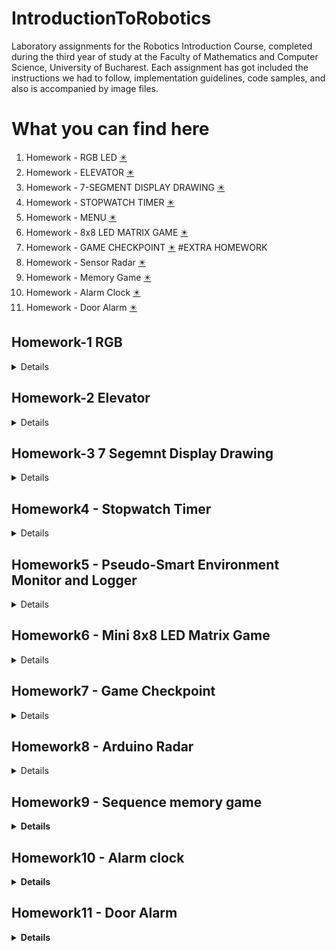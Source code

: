# IntroductionToRobotics

Laboratory assignments for the Robotics Introduction Course, completed during the third year of study at the Faculty of Mathematics and Computer Science, University of Bucharest. Each assignment has got included the instructions we had to follow, implementation guidelines, code samples, and also is accompanied by image files.

# What you can find here
1. Homework - RGB LED [✴️](#hmwk1) 
2. Homework - ELEVATOR [✴️](#hmwk2) 
3. Homework - 7-SEGMENT DISPLAY DRAWING [✴️](#hmwk3) 
4. Homework - STOPWATCH TIMER [✴️](#hmwk4)
5. Homework - MENU [✴️](#hmwk5)
6. Homework - 8x8 LED MATRIX GAME [✴️](#hmwk6)
7. Homework - GAME CHECKPOINT [✴️](#hmwk7)
#EXTRA HOMEWORK
8. Homework - Sensor Radar [✴️](#hmwk8)
9. Homework - Memory Game [✴️](#hmwk9)
10. Homework - Alarm Clock [✴️](#hmwk10)
11. Homework - Door Alarm [✴️](#hmwk11)

<a name="hmwk1"></a>
## Homework-1 RGB

<details>
<p><b>Assignment details 🗞️</b></p> 
This assignment focuses on controlling each channel (Red, Green, and Blue) of  an  RGB  LED  using  individual  potentiometers.   By  the  end  of  this  task, we  will  gain  experience  in  interfacing  potentiometers  with  the  Arduino  and controlling RGB LEDs based on the analog readings. <br>
The main components we will use specifically for this task are an RGB led, 3 potentiometers, resistors and as many wires as needed. <br>

<b>Components:</b>
1. RGB LED 💡
2. 3 potentiometers 🟣
3. 3 220Ω resistors
4. wires as needed

<p><b>Electrical scheme</b></p>

<img src="https://github.com/nicoletaiova25/IntroductionToRobotics/assets/148574222/ce070ffa-b757-4207-b943-45da46103d37.png" width="400" height="500">

<br>
<p><b>Setup of the assignment 📷 </b></p>

<img src="https://github.com/nicoletaiova25/IntroductionToRobotics/assets/148574222/9b02530c-3707-450b-912f-c404d49e19cd.jpg" width="400" height="500">

<br>

 ### 🎞️ A video showcasting functionality of assignment: [Video](https://youtu.be/9celDTJKHCI)

 
 
 ### 💻 The code: [You can find it here](https://github.com/nicoletaiova25/IntroductionToRobotics/blob/main/Homework/Homework1-RGB.ino)
 
</details>

<a name="hmwk2"></a>
## Homework-2 Elevator
<details>
<p><b>Assignment details 🗞️</b></p> 
This assignment focuses on simulating a 3-floor elevator control system using LEDs, buttons, and a buzzer. <br>
Components 🧰:<br> 💡 4 LEDs, 3 for the floors and 1 for the operational state of the elevator <br>
               🔳 3 buttons, to call the elevator to the desired floor <br>
               🔉 1 buzzer, to let the individual know when the elevator has arrived, the doors are opening and closing <br>
               🪛 as many wires and resistors as needed <br>
<br>
 <b>Tehnical Task</b>
 <details>Design a control system that simulates a 3-floor elevator using the Arduino platform. Here are the specific requirements:<br>
     • LED Indicators: Each of the 3 LEDs should represent one of the 3 floors. The LED corresponding to the current floor should light up.
Additionally, another LED should represent the elevator’s operational state. It should blink when the elevator is moving and remain static when stationary. <br>
     • Buttons: Implement 3 buttons that represent the call buttons from the3 floors. When pressed, the elevator should simulate movement towardsthe floor after a short interval (2-3 seconds). <br>
     • Buzzer: The buzzer should sound briefly during the following scenarios: <br>
                    – Elevator arriving at the desired floor (something resembling a ”cling”). <br>
                    – Elevator doors closing and movement (pro tip: split them into 2 different sounds) <br>
     • State Change & Timers: If the elevator is already at the desired floor, pressing the button for that floor should have no effect. Otherwise, after a button press, the elevator should ”wait for the doors to close” and then ”move” to the corresponding floor. If the elevator is in movement, it should either do nothing or it should stack its decision (get to the first programmed floor, open the doors, wait, close them and then go to the next desired floor). <br>
    • Debounce: Remember to implement debounce for the buttons to avoid unintentional repeated button presses.</details>
<br>
<p><b>Setup of the assignment 📷 </b></p>

<img src="https://github.com/nicoletaiova25/IntroductionToRobotics/assets/148574222/0e9abe97-24fb-41d3-8fbf-baefbb4b64d0.jpg" width="400" height="500">

<img src="https://github.com/nicoletaiova25/IntroductionToRobotics/assets/148574222/eb3093d3-a9a3-4971-b545-1cdf62830541.jpg" width="400" height="500">

<br>

 ### 🎞️ A video showcasting functionality of assignment: [Video](https://youtube.com/shorts/g3ytp2m51iY?feature=share)

 <br>
 
 ### 💻 The code: [You can find it here](https://github.com/nicoletaiova25/IntroductionToRobotics/blob/main/Homework/homework2_elevator.ino)
 
</details>

<a name="hmwk3"></a>
## Homework-3 7 Segemnt Display Drawing

<details>
<p><b>Assignment details 🗞️</b></p> 
 <br>
This assingment requires using the joystick to control the position ofthe segment and ”drawing” on the display. The movement between segments should be natural, meaning they should jump from the current position only to neighbors, but without passing through ”walls”.
<b>Requirements</b><br>
The initial position should be on the DP. The current position always blinks (irrespective of the fact that the segment is on or off). Use the joystick to move from one position to neighbors (see table for corresponding movement). Short pressing the button toggles the segment state from ON to OFF or from OFF to ON. Long pressing the button resets the entire display by turning all the segments OFF and moving the current position to the decimal point.

 ![image](https://github.com/nicoletaiova25/IntroductionToRobotics/assets/148574222/d6dbb440-0643-4a47-8250-c6fb169df43b)



<br>
<p><b>Setup of the assignment 📷 </b></p>

<img src="https://github.com/nicoletaiova25/IntroductionToRobotics/assets/148574222/3e532aed-b1af-44e3-9ed3-c1b9fa0574dc.jpg" width="400" height="500">


<img src="https://github.com/nicoletaiova25/IntroductionToRobotics/assets/148574222/a34ed096-ab1a-4e5f-ac67-ffc2bad21598.jpg" width="400" height="500">


<br>

 ### 🎞️ A video showcasting functionality of assignment: [Video](https://youtube.com/shorts/xklG7r3SEkc?feature=share)

 <br>
 
 ### 💻 The code: [You can find it here](https://github.com/nicoletaiova25/IntroductionToRobotics/blob/main/Homework/homework3_7segmentDisplay.ino)
 
</details>

<a name="hmwk4"></a>
## Homework4 - Stopwatch Timer

<details>
<p><b>Assignment details 🗞️</b></p> 
<br>
Using the 4 digit 7 segment display and 3 buttons, this assigment requires implementing a stopwatch timer that counts in 10ths of a second and has a save lap functionality (similar to most basic stopwatch functions on most phones).<br>
Neccessary:  The starting value of the 4 digit 7 segment display shouldbe ”000.0”. The buttons should have the following functionalities:<br>
– Button 1: Start / pause.<br>
– Button 2: Reset (if in pause mode). Reset saved laps (if in lap viewing mode).<br>
– Button 3: Save lap (if in counting mode), cycle through last saved laps (up to 4 laps).<br><br>
<b>Rules of the workflow:</b><br>
1. Display shows ”000.0”. When pressing the Start button, the timer should start.<br>
2. During timer counter, each time you press the lap button, you should save that timer’s value in memory (not persistent, it is OK to be deleted upon reset), up to 4 laps (or more if you want); pressing the 5th time should override the 1st saved one. If you press the reset button while timer works, nothing happens. If you press the pause button, the timer stops. <br>
3. In Pause Mode, the lap flag button doesn’t work anymore. Pressing the reset button resets you to 000.0. <br>
4. After reset, you can now press the flag buttons to cycle through the lap times. Each time you press the flag button, it takes you to the next saved lap. Pressing it continuously should cycle you through it continuously. Pressing the reset button while in this state resets all your flags and takes the timer back to ”000.0”. <br><br>

<b>Components used</b> <br>
<li>
A 4-Digit 7-segment display 🖥️
3 buttons 🔲
Resistors and wires 🪛
A LED 💡
</li>
<br>
<br>
<p><b>Setup of the assignment 📷 </b></p>


<img src="https://github.com/nicoletaiova25/IntroductionToRobotics/assets/148574222/564de18a-074c-4d37-b686-74e0d2630dc4.jpg" width="400" height="500">

<br>

 ### 🎞️ A video showcasting functionality of assignment: [Video](https://youtu.be/IAuIUipVpyk?feature=shared)

 <br>
 
 ### 💻 The code: [You can find it here](https://github.com/nicoletaiova25/IntroductionToRobotics/blob/main/Homework/Homework4_4Digit7SegmentDisplay.ino)
 
</details>


<a name="hmwk5"></a>
## Homework5 - Pseudo-Smart Environment Monitor and Logger

<details>
<p><b>Assignment details 🗞️</b></p> 
<br>
Develop a ”Smart Environment Monitor and Logger” using Arduino. This system will utilize various sensors to gather environmental data, log this data into EEPROM, and provide both visual feedback via an RGB LED and user interaction through a Serial Menu.<br>
Neccessary:  Menu Structure   <br><br>
1. Sensor Settings
   1.1 Sensors Sampling Interval.
   1.2 Ultrasonic Alert Threshold. 
   1.3 LDR Alert Threshold. 
   1.4 Back // Return to main menu
2. Reset Logger Data
   2.1 Yes.
   2.2 No.
3. System Status
   3.1 Current Sensor Readings
   3.2 Current Sensor Settings
   3.3 Display Logged Data
   3.2 Back
4. RGB LED Control
   4.1 Manual Color Control
   4.2 LED: Toggle Automatic ON/OFF
   4.3 Back
 
<b>Components used</b> <br>
Ultrasonic Sensor (HC-SR04) <br>
LDR (Light-Dependent Resistor) aka Photocell aka Photoresistor aka Light Sensor <br>
Resistors and wires 🪛<br>
RGB LED💡<br>
<br>
<br>
<p><b>Setup of the assignment 📷 </b></p>

<img src="https://github.com/nicoletaiova25/IntroductionToRobotics/assets/148574222/f1bbf503-8ffb-4514-8281-b3e641b7a740.jpg" width="400" height="500">

<br>

 ### 🎞️ A video showcasting functionality of assignment: 🌠
[The video to see the LED](https://youtube.com/shorts/BZy-QLIXm08?feature=share)
[The video to see the Menu](https://youtu.be/dfeNue5wNA4)
I couldn't make it work with pausing the video in between so 2 videos it is 🌠

 <br>
 
 ### 💻 The code: [You can find it here](https://github.com/nicoletaiova25/IntroductionToRobotics/blob/main/Homework/Homework5_Menu.ino)
 
</details>

<a name="hmwk6"></a>
## Homework6 - Mini 8x8 LED Matrix Game

<details>
<p><b>Assignment details 🗞️</b></p> 
<br>
Develop a small game on the 8x8 matrix using Arduino. I chose to do a game Bomberman style, while following the requirements. Said requirements of the game must-have are: displaying three types of elements( a player that blinks slowly, a bomb that blinks faster than the player and walls that don't blink, but they are getting blown away. The walls are randomly generated on 50-75% of the matrix and the player is moving around with the help of the joystick and destroys the walls by planting bombs and detonating them.<br>
 
<b>Components used</b> <br>
Joystick 🕹️  <br>
8x8 LED Matrix  <br>
Resistors, capacitors and wires 🪛 <br>
LED💡 <br>
Buzzer 🔉

<br>
<b>Rules of the game: </b><br>
The matrix will firstly display a greeting image (HI!). To start the game user must press the joystick on time. The walls and the player will be displayed. Using the joystick, player can be moved around. To place the bomb, the joystick button needs to be pressed. To detonate the bomb the button is to be pressed again. Don't get startled by the sound, couldn't make it more bomb like, so it is what it is (also used a resistor of 10 ohms, the 110 one was suppressing the sound too much). 
After all the walls are destroyed user can see the score in the Serial Monitor, greetings image is again displayed and user can play again.
<br>
<p><b>Setup of the assignment 📷 </b></p>


<img src="https://github.com/nicoletaiova25/IntroductionToRobotics/assets/148574222/74fc714e-1d9c-413f-b2fc-f738a0b494ab.jpg" width="500" height="600">

<br>

 ### 🎞️ A video showcasting functionality of assignment: 🌠 [The video](https://youtu.be/A4NL7QThA4M) 🌠

 <br>
 
 ### 💻 The code: [You can find it here](https://github.com/nicoletaiova25/IntroductionToRobotics/blob/main/Homework/Homework7MatrixGame.ino)
 
</details>

<a name="hmwk7"></a>
## Homework7 - Game Checkpoint

<details>
 <p>Mind it is still a work in progress, good things take time 🌠 </p>
<p><b>Assignment details 🗞️</b></p> 
<br>

 1. Intro Message - When powered, a greeting message is shown on the LCD
 2. Menu - user can scroll using joystick through the options displayed and choose what they want<br>
    a. Start Game, the game is displayed on the matrix<br>
    b. Settings, with 3 options itself, set intensity to LCD, set intensity to matrix, return to menu<br>
    c. About - details, it displays the github of the creator (mine, obviously)<br>
 3. End Message -  it displays 'GAME OVER' and the score, goes back to menu
 4. During Gameplay - it displays the lives of the player and the time since the game began

<br>

<b>Components used</b> <br>
Joystick 🕹️  <br>
8x8 LED Matrix  <br>
Resistors, capacitors and wires 🪛 <br>
LED💡 <br>
Buzzer 🔉<br>
LCD display 📺

<br>

A bunch of things that might not be clear when first starting the game. When the setup is powered, there is a message displayed on the LCD for no more than 12 seconds. The most important thing it sasys it's that the user can scroll the menu using the joystick by moving it upwards or downwards. 
When the menu appears the first options that can be seen is a) Start game, that if chosen, start the game on the matrix. By scrolling you can see the other options, b)Settings and c)About. To choose an option of the MAIN MENU(read that again), the user needs to press the joystick once. <br>
☁️ Keep reading 🪗 <br>
If the first option is chosen, the game starts and the LCD display the current lives of the player and the timer of the game. For the second option, the settings, new options will be displayed. Again, the user can scroll through them using the up or down motion on the joystick. <br>
To chose an option the user has to swipe right with the joystick. The third option of this submenu allows the user to go back to the MAIN MENU. If user wants to set the intensity of the LCD, (and for the next assigment, maybe the intensity of the matrix), they swipe right on that option of the settings submenu. To set the intensity, they have to swipe the joystick left or right this time, and to swipe down to save the value to EEPROM and return to submenu (it was supposed to be up, down and right to leave as well, but wasn't working, sooo yeah). <br>
☁️ Keep going 🪗 <br>

The ABOUT option of the MAIN MENU is the nicest, it displays the GITHUB username of me. To return to MAIN MENU, swipe right. So easy! <br> <br>
<b>How to play!</b><br>
When user presses the Start Game option, the walls that needs to be distroyed are shown on the matrix. That one spot that goes blink is the player. With the joystick, the player can go UP, DOWN, LEFT, RIGHT, based on what spaces are around them. The player starts with a basic lifecount of 3. One press of the button places the bomb and the led lights up green. When player moves from where they placed the bomb user can see a new spot that goes blink-blink faster than the just blink of the player.<br> With another press of the button, the bomb is detonated and the walls that are on its direction get distroyed. If the player is in close proximity of the bomb, as in right next to it, or right on top of it, the player loses a life. When there are no more lives, the game is over! <br>
☁️ Just a bit more 🪗 <br>

The target of this game is to distroy all the walls. Be aware, the clock is ticking!<br>
After the game is terminated, the MAIN MENU is displayed. <br>
☁️ Last thing, I promise 🪗 <br>

I know rules are long and might be boring to read, but give it a try. If you don't, don't blame me when you won't know to handle the menu on the LCD! 🦝

<p><b>Setup of the assignment 📷 </b></p>
<img src="https://github.com/nicoletaiova25/IntroductionToRobotics/assets/148574222/f20ebd7f-653d-462d-adec-c74624af9f11).jpg" width="500" height="600">
<br>

 ### 🎞️ A video showcasting functionality of assignment: 🌠 [The video](https://youtu.be/rWYjC3Rg-bc?feature=shared) 🌠

### 🤡 Sometimes it connects to the universe 🪐 and receives messages 👽: [Blooper](https://youtube.com/shorts/nsyfeJaSUA4?feature=shared)

 ### 💻 The code: [You can find it here](https://github.com/nicoletaiova25/IntroductionToRobotics/blob/main/Homework/homeworkCheckpoint.ino)

</details>

<a name="hmwk8"></a>
## Homework8 - Arduino Radar

<details>
 <p><b>Assignment details 🌠 <b></p>
 This Arduino-based radar project incorporates an ultrasonic sensor and servo motor to create a dynamic scanning system. The sensor, mounted on the servo motor, sweeps a designated area within its range, providing a sweeping lateral motion covering a 180-degree span. The radar detects the absence or presence of objects within a range. When an object is in close proximity of the radar, an LED lights up and a buzzer makes a sound.  <br>
  I was inspired of the radars used on ships, like the ones shown in movies, when you see the enemy or a danger displayed by a red dot.

 <br>
 The ultrasonic sensor connects to the Arduino board with VCC to 5V, GND to GND PIN, TRIG to Pin 2, and ECHO to Pin 3. Meanwhile, the servo motor integrates with the system with the RED wire to 5V, BROWN wire to GND, and ORANGE wire to Pin 4. A pragmatic approach involves securing the ultrasonic sensor to the servo motor using a glue gun for a temporary yet effective solution
 <br>

<b>Components used</b> <br>
<li>
 Ultrasonic Sensor - HC-SR04 🧰 <br>
 SG90 Micro-servo motor 🛥️ <br>
 Buzzer 🔈<br>
 LED 💡<br>
 10Ω resistor for the buzzer 🧰<br>
 Wires as needed<br>
</li>

<p><b>Setup of the assignment 📷 </b></p>
<img src="https://github.com/nicoletaiova25/IntroductionToRobotics/assets/148574222/6b7d95fc-38d4-4a4d-8d48-22cdf98803f0).jpg" width="500" height="600">
<br>
<p>Pictures of Serial Monitor, the sensor Readings</p>
<div align="left">
<img src="https://github.com/nicoletaiova25/IntroductionToRobotics/assets/148574222/d1b31662-a7c9-470e-8888-5a4f27b2db9c).jpg" width="500" height="600">
<img src="https://github.com/nicoletaiova25/IntroductionToRobotics/assets/148574222/551b8ea8-1c30-4b17-bb6e-06fce2ab00bd).jpg" width="500" height="600">
</div>
<br>

 ### 🎞️ A video showcasting functionality of assignment: 🌠 [The video](https://youtube.com/shorts/lMAeM_8pv84?feature=share) 🌠
 <br>
 ### 💻 The code: [You can find it here](https://github.com/nicoletaiova25/IntroductionToRobotics/blob/main/Homework/SensorRadar)
</details>

<a name="hmwk9"></a>
## Homework9 - Sequence memory game

<details>
 <p><b>Assignment details 🌠 <b></p>
Introducing a sequence memory game reminiscent of Simon Says, this project incorporates key components to challenge and engage users. The setup includes four LEDs with resistors, four buttons, one buzzer.
I know you said RGB LED, but it was late at night and I didn't read throughly the assignment and I forgot to use it, sorry.
 <b> Pattern Generation:</b>
A random pattern is generated, illuminating specific LEDs in a sequence that players need to memorize.
<b>User Input: </b>
Players respond by reproducing the displayed pattern within a reasonable timeframe using the corresponding buttons.
 <br>

<b>Components used</b> <br>
<li>
 4 buttons 🔲<br>
 Buzzer 🔈<br>
 4 LEDs 💡<br>
 4 220Ω resistors 🧰<br>
 10Ω resistor for buzzer<br>
 Wires as needed<br>
</li>

<p><b>Setup of the assignment 📷 </b></p>
<img src="https://github.com/nicoletaiova25/IntroductionToRobotics/assets/148574222/25d11058-4999-485b-9bef-f58332caa198).jpg" width="500" height="600">
<br>

 ### 🎞️ A video showcasting functionality of assignment: 🌠 [The video](https://youtu.be/8gQ3iuOyGok) 🌠
 
 ### 💻 The code: [You can find it here](https://github.com/nicoletaiova25/IntroductionToRobotics/blob/main/Homework/MemoryGame)
</details>

<a name="hmwk10"></a>
## Homework10 - Alarm clock

<details>
 <p><b>Assignment details 🌠 <b></p>
Presenting an "Alarm Clock" project equipped with an LCD display, buzzer, and RGB LED, this multifunctional timekeeping device offers both absolute and relative time-setting capabilities. <br>
The primary functionalities include setting absolute or relative times for alarm activation, user interaction through a button, and visual/audio feedback during alarm events.
The system continuously checks elapsed time, displaying it on the LCD and activating the alarm when the specified duration is reached.
User interaction is facilitated through a button, allowing the alarm to be stopped or the time to be reset.<br>
Visual feedback is provided by the RGB LED, and audible feedback is produced by the buzzer.
The LCD display serves as an informative interface, presenting elapsed time and relevant prompts.

<b>Components used</b> <br>
<li>
 1 button 🔲 <br>
 Buzzer 🔈<br>
 RGB LED 💡<br>
 220Ω resistor and 10Ω for the buzzer 🧰 <br>
 LCD 🖥️<br>
 Wires as needed<br>
</li>

<p><b>Setup of the assignment 📷 </b></p>
<img src="https://github.com/nicoletaiova25/IntroductionToRobotics/assets/148574222/73ee0b57-bed4-49e5-95b3-f4db5726e35e).jpg" width="500" height="600">
<br>

 ### 🎞️ A video showcasting functionality of assignment: 🌠 [The video](https://youtu.be/bMVSJ1CyToU) 🌠
 
 ### 💻 The code: [You can find it here](https://github.com/nicoletaiova25/IntroductionToRobotics/blob/main/Homework/AlarmClock)
</details>

<a name="hmwk11"></a>
## Homework11 - Door Alarm

<details>
 <p><b>Assignment details 🌠 <b></p>

 This Arduino-based alarm system is designed for security applications, providing a customizable and compact solution for door or entrance monitoring. The system incorporates a distance sensor, buzzer, RGB LED, and three buttons, creating a versatile and effective alarm mechanism. The system allows users to set a secret combination to disarm the alarm, incorporating visual and audible alerts upon detecting motion within a specified range. I didn't use a box, mainly cause I didn't have one and I didn't show the functionality by a door, mainly cause I think my roommate is already pretty scared of my weekly wired bombs 💣 (imagine me putting a wired conception by the door, accent on me, I'd be scared too 💥<br>
Initial Setup: Upon Arduino startup, the user sets the secret combination by pressing the specified buttons. The RGB LED indicates the setup phase. <br>
Alarm Trigger: When an object is detected within 50cm, the system activates a loud alarm with a blinking red LED. <br>
Disarming: Users can disarm the system by entering the secret combination. <br>
~Warning: not the best code, but it works and it does the job, it was the only way it worked, I don't like it either. 🪗

<b>Components used</b> <br>
 Ultrasonic Sensor - HC-SR04 🧰 <br>
 3 buttons ⏏️ <br>
 3 220Ω resistors and a 10Ω resistor for the buzzer 🧰 <br>
 RGB LED 💡 <br>
 Buzzer 🔈 <br>
 Wires as needed <br>

 <p><b>Setup of the assignment 📷 </b></p>
<img src="https://github.com/nicoletaiova25/IntroductionToRobotics/assets/148574222/cbc3d1ad-6571-4801-a7fa-5938ecd78370).jpg" width="500" height="600">
<br>

 ### 🎞️ A video showcasting functionality of assignment: 🌠 [The video](https://youtu.be/Hfg8biUt9NY) 🌠
 
 ### 💻 The code: [You can find it here](https://github.com/nicoletaiova25/IntroductionToRobotics/blob/main/Homework/Door%20Alarm)
</details>
